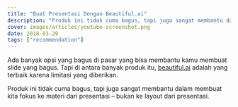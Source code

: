 ```yaml
---
title: "Buat Presentasi Dengan Beautiful.ai"
description: "Produk ini tidak cuma bagus, tapi juga sangat membantu dalam membuat kita fokus ke materi dari presentasi – bukan ke layout dari presentasi."
cover: images/articles/youtube-screenshot.png
date: 2018-03-29
tags: ["recommendation"]
---
```


Ada banyak opsi yang bagus di pasar yang bisa membantu kamu membuat slide yang bagus. Tapi di antara banyak produk itu, [beautiful.ai](http://beautiful.ai/) adalah yang terbaik karena limitasi yang diberikan.

Produk ini tidak cuma bagus, tapi juga sangat membantu dalam membuat kita fokus ke materi dari presentasi – bukan ke layout dari presentasi.